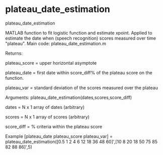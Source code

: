 # plateau_date_estimation

plateau_date_estimation

MATLAB function to fit logistic function and estimate xpoint. Applied to estimate the date when (speech recognition) scores measured over time "plateau". Main code: plateau_date_estimation.m

Returns:

plateau_score = upper horizontal asymptote 

plateau_date = first date within score_diff% of the plateau score on the function.

plateau_var = standard deviation of the scores measured over the plateau

Arguments:
plateau_date_estimation(dates,scores,score_diff)

dates = N x 1 array of dates (arbitrary)

scores = N x 1 array of scores (arbitrary)

score_diff = % criteria within the plateau score

Example
[plateau_date plateau_score plateau_var] = plateau_date_estimation([0.5 1 2 4 6 12 18 36 48 60]',[10 8 20 18 50 75 85 82 88 86]',5)
